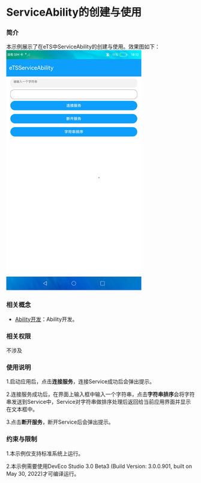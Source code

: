 #  ServiceAbility的创建与使用

### 简介

本示例展示了在eTS中ServiceAbility的创建与使用。效果图如下：
![](screenshots/device/main.png)

### 相关概念

- [Ability开发](https://gitee.com/openharmony/docs/blob/master/zh-cn/application-dev/ability/Readme-CN.md)：Ability开发。

### 相关权限

不涉及

### 使用说明

1.启动应用后，点击**连接服务**，连接Service成功后会弹出提示。

2.连接服务成功后，在界面上输入框中输入一个字符串，点击**字符串排序**会将字符串发送到Service中，Service对字符串做排序处理后返回给当前应用界面并显示在文本框中。

3.点击**断开服务**，断开Service后会弹出提示。

### 约束与限制

1.本示例仅支持标准系统上运行。

2.本示例需要使用DevEco Studio 3.0 Beta3 (Build Version: 3.0.0.901, built on May 30, 2022)才可编译运行。

